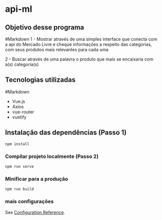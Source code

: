 # api-ml

## Objetivo desse programa

#Markdown
1 - Mostrar através de uma simples interface que conecta com a api do Mercado Livre
e cheque informações a respeito das categorias, com seus produtos mais relevantes para 
cada uma

2 - Buscar através de uma palavra o produto que mais se encaixaria com a(s) categoria(s)

## Tecnologias utilizadas

#Markdown
- Vue.js
- Axios
- vue-router
- vuetify

## Instalação das dependências (Passo 1)
```
npm install
```

### Compilar projeto localmente (Passo 2)
```
npm run serve
```

### Minificar para a produção
```
npm run build
```


### mais configurações
See [Configuration Reference](https://cli.vuejs.org/config/).
